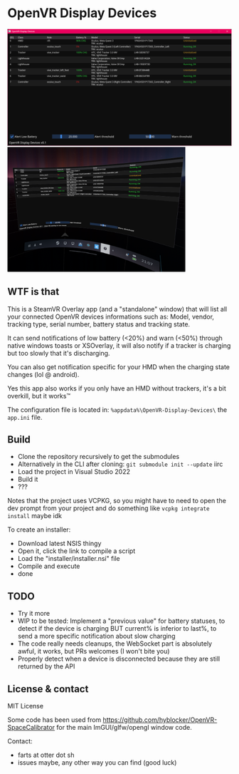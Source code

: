 ﻿# OpenVR Display Devices

<img src="./screenshot_standalone.png" width="600px"> <img src="./screenshot_steamvr.png" width="400px">

## WTF is that

This is a SteamVR Overlay app (and a "standalone" window) that will list all your connected OpenVR devices informations such as: Model, vendor, tracking type, serial number, battery status and tracking state.

It can send notifications of low battery (<20%) and warn (<50%) through native windows toasts or XSOverlay, it will also notify if a tracker is charging but too slowly that it's discharging.

You can also get notification specific for your HMD when the charging state changes (lol @ android).

Yes this app also works if you only have an HMD without trackers, it's a bit overkill, but it works™️

The configuration file is located in: `%appdata%\OpenVR-Display-Devices\` the `app.ini` file.

## Build

- Clone the repository recursively to get the submodules
- Alternatively in the CLI after cloning: `git submodule init --update` iirc
- Load the project in Visual Studio 2022
- Build it
- ???

Notes that the project uses VCPKG, so you might have to need to open the dev prompt from your project and do something like `vcpkg integrate install` maybe idk

To create an installer:
- Download latest NSIS thingy
- Open it, click the link to compile a script
- Load the "installer/installer.nsi" file
- Compile and execute
- done

## TODO

- Try it more
- WIP to be tested: Implement a "previous value" for battery statuses, to detect if the device is charging BUT current% is inferior to last%, to send a more specific notification about slow charging
- The code really needs cleanups, the WebSocket part is absolutely awful, it works, but PRs welcomes (I won't bite you)
- Properly detect when a device is disconnected because they are still returned by the API

## License & contact

MIT License

Some code has been used from https://github.com/hyblocker/OpenVR-SpaceCalibrator for the main ImGUI/glfw/opengl window code.

Contact:
- farts at otter dot sh
- issues maybe, any other way you can find (good luck)
